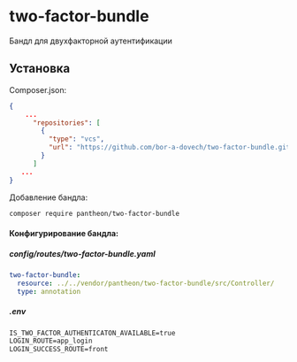 # two-factor-bundle
Бандл для двухфакторной аутентификации

## Установка

Composer.json:
```json
{
    ...
      "repositories": [
        {
          "type": "vcs",
          "url": "https://github.com/bor-a-dovech/two-factor-bundle.git"
        }
      ]
   ...
}
```
Добавление бандла:
```bash
composer require pantheon/two-factor-bundle
```

#### Конфигурирование бандла:

##### config/routes/two-factor-bundle.yaml
```yaml
two-factor-bundle:
  resource: ../../vendor/pantheon/two-factor-bundle/src/Controller/
  type: annotation
```

##### .env
```txt
IS_TWO_FACTOR_AUTHENTICATON_AVAILABLE=true
LOGIN_ROUTE=app_login
LOGIN_SUCCESS_ROUTE=front
```
